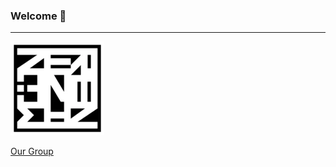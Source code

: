 ### Welcome :wave:
-------
<img width="150" height="150" alt="image" src="./assets/logo.webp" />

[Our Group](https://www.roblox.com/communities/1024353819/Zerezamin)
